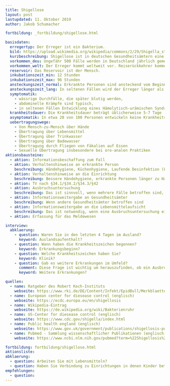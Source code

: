 ```yaml
---
title: Shigellose
layout: post
lastupdated: 11. Oktober 2019
author: Jakob Schumacher

fortbildung: _fortbildung/shigellose.html

basisdaten:
  erregertyp: Der Erreger ist ein Bakterium. 
  bild: https://upload.wikimedia.org/wikipedia/commons/2/29/Shigella_stool.jpg
  kurzbeschreibung: Shigellose ist in deutschen Gesundheitsämtern eine seltene Erkrankung, die Norovirus und Rotavirus ähnelt. Ausbrüche können vorkommen. Die meisten Erkrankungsfälle sind importiert.
  vorkommen_deu: Ungefähr 500 Fälle werden in Deutschland jährlich gemeldet.
  vorkommen_welt: Der Erreger kommt weltweit vor. Reiserückkehrer kommen häufig aus Ägypten, Indien und Marokko.
  reservoir: Das Reservoir ist der Mensch.
  inkubationszeit_min: 12 Stunden
  inkubationszeit_max: 96 Stunden
  ansteckungszeit_normal: Erkrankte Personen sind ansteckend vom Beginn der Krankheitszeichen bis 2 Wochen nach Ende der Krankheitszeichen.
  ansteckungszeit_lang: In seltenen Fällen wird der Erreger länger als 4 Wochen ausgeschieden.
  symptomatik:
    - wässrige Durchfälle, die später blutig werden, 
    - abdominelle Krämpfe sind typisch, 
    - in seltenen Fällen Entwicklung eines Hämolytisch-urämischen Syndroms
  krankheitsdauer: Die Krankheitsdauer beträgt üblicherweise 5-7 Tage
  asymptomatik: In etwa 20 von 100 Personen entwickeln keine Krankheitszeichen.
  uebertragungswege:
    - Von Mensch-zu-Mensch über Hände
    - Übertragung über Lebensmittel
    - Übertragung über Trinkwasser
    - Übertragung über Badewasser
    - Übertragung durch Fliegen von Fäkalien auf Essen
    - Sexuelle Übertragung insbesondere bei oro-analen Praktiken
aktionsbausteine:
  - aktion: Informationsbeschaffung zum Fall 
  - aktion: Verhaltenshinweise an erkrankte Person
    beschreibung: Händehygiene, Küchenhygiene, Laufende Desinfektion (Leib- und Bettwäsche, Taschen- und Handtücher sind im Kochwaschgang, mindestens jedoch bei 60 °C zu waschen. Bei nicht hitzebeständiger Wäsche oder falls Maschinenwäsche nicht möglich ist, ist die Wäsche 12 Stunden in geeignete Desinfektionslösungen einzulegen und   anschließend wie normale Haushaltswäsche zu waschen. Toilettensitz,    Toilettendeckel sowie Bettgestell, Waschbecken und Badewanne nach Benutzung desinfizieren)
  - aktion: Verhaltenshinweise an die Einrichtung
    beschreibung: Bessere Händehygiene, erkrankte Personen länger zu Hause lassen, Küchenhygiene, Speisen durchgaren, ggf. Isolierung (Heim, Krankenhaus o.ä.), eigene Toilette für erkrankte Personen, Desinfektion (z.B. tägliche Wischdesinfektion)Wäsche bei 60° plus Desinfektionswaschmittel waschen (nach Desinfektionsmittelliste RKI), Minimierung Personalbewegung.
  - aktion: TV nach §34.1/§34.2/§34.3/§42 
  - aktion: Ausbruchsuntersuchung
    beschreibung: Das ist sinnvoll, wenn mehrere Fälle betroffen sind, die nicht aus einem Haushalt kommen.
  - aktion: Informationsweitergabe an Gesundheitsämter
    beschreibung: Wenn andere Gesundheitsämter betroffen sind
  - aktion: Informationsweitergabe an die Lebensmittelaufsicht 
    beschreibung: Das ist notwendig, wenn eine Ausbruchsuntersuchung ein Lebensmittel als Quelle ergibt
  - aktion: Erfassung für das Meldewesen

interview:     
  abklaerung:
    - question: Waren Sie in den letzten 4 Tagen im Ausland?
      keyword: Auslandsaufenthalt?
    - question: Wann haben die Krankheitszeichen begonnen?
      keyword: Erkrankungsbeginn?
    - question: Welche Krankheitszeichen haben Sie?
      keyword: Klinik?
    - question: Gab es weitere Erkrankungen im Umfeld?
      comment: Diese Frage ist wichtig um herauszufinden, ob ein Ausbruch vorliegt. 
      keyword: Weitere Erkrankungen?

quellen:
  - name: Ratgeber des Robert Koch-Instituts
    webseite: https://www.rki.de/DE/Content/Infekt/EpidBull/Merkblaetter/Ratgeber_Shigellose.html
  - name: European center for diesease control (englisch)
    webseite: https://ecdc.europa.eu/en/shigellosis
  - name: Wikipedia-Eintrag
    webseite: https://de.wikipedia.org/wiki/Bakterienruhr
  - name: US-Center for diesease control (englisch)
    webseite: https://www.cdc.gov/shigella/index.html
  - name: Public health england (englisch)
    webseite: https://www.gov.uk/government/publications/shigellosis-public-health-management-and-questionnaire
  - name: Pubmed - Sammlung wissenschaftlicher Publikationen (englisch)
    webseite: https://www.ncbi.nlm.nih.gov/pubmed?term=%22Shigellosis%22%5BMesh%5D

fortbildung: fortbildung/shigellose.html
aktionsliste:
abklaerung:
  - question: Arbeiten Sie mit Lebensmitteln?
  - question: Haben Sie Verbindung zu Einrichtungen in denen Kinder betreut werden?
empfehlungen:
  - question:
---
```

